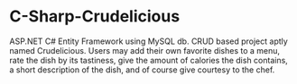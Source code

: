 # C-Sharp-Crudelicious
ASP.NET C# Entity Framework using MySQL db. CRUD based project aptly named Crudelicious. Users may add their own favorite dishes to a menu, rate the dish by its tastiness, give the amount of calories the dish contains, a short description of the dish, and of course give courtesy to the chef.
